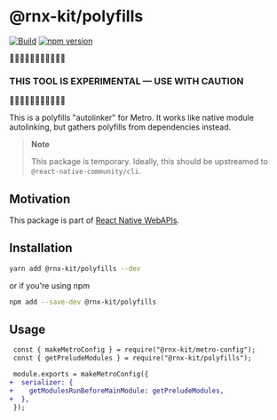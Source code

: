 # @rnx-kit/polyfills

[![Build](https://github.com/microsoft/rnx-kit/actions/workflows/build.yml/badge.svg)](https://github.com/microsoft/rnx-kit/actions/workflows/build.yml)
[![npm version](https://img.shields.io/npm/v/@rnx-kit/polyfills)](https://www.npmjs.com/package/@rnx-kit/polyfills)

🚧🚧🚧🚧🚧🚧🚧🚧🚧🚧🚧

### THIS TOOL IS EXPERIMENTAL — USE WITH CAUTION

🚧🚧🚧🚧🚧🚧🚧🚧🚧🚧🚧

This is a polyfills "autolinker" for Metro. It works like native module
autolinking, but gathers polyfills from dependencies instead.

> **Note**
>
> This package is temporary. Ideally, this should be upstreamed to
> `@react-native-community/cli`.

## Motivation

This package is part of
[React Native WebAPIs](https://github.com/microsoft/rnx-kit/pull/2504).

## Installation

```sh
yarn add @rnx-kit/polyfills --dev
```

or if you're using npm

```sh
npm add --save-dev @rnx-kit/polyfills
```

## Usage

```diff
 const { makeMetroConfig } = require("@rnx-kit/metro-config");
 const { getPreludeModules } = require("@rnx-kit/polyfills");

 module.exports = makeMetroConfig({
+  serializer: {
+    getModulesRunBeforeMainModule: getPreludeModules,
+  },
 });
```
